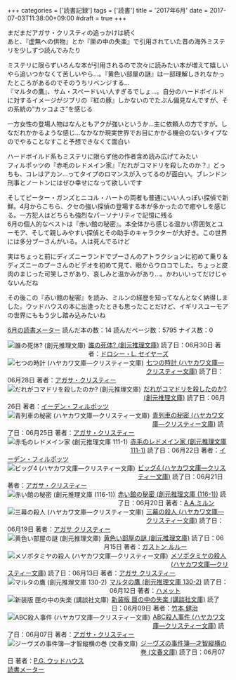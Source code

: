 +++
categories = ['読書記録']
tags = ['読書']
title = '2017年6月'
date = 2017-07-03T11:38:00+09:00
#draft = true
+++

まだまだアガサ・クリスティの追っかけは続く 
<br>
あと、『虚無への供物』とか『匣の中の失楽』で引用されていた昔の海外ミステリを少しずつ読んでみたり 

ミステリに限らずいろんな本が引用されるので次々に読みたい本が増えて嬉しいやら追いつかなくて苦しいやら…。『黄色い部屋の謎』は一部理解しきれなかったところがあるのでそのうちリベンジする… 
<br>
『マルタの鷹』、サム・スペードいい人すぎるでしょ…。自分のハードボイルドに対するイメージがジブリの『紅の豚』しかないのでたぶん偏見なんですが、その系統の”カッコよさ”を感じる

一方女性の登場人物はなんともアクが強いというか…主に依頼人の方ですが。しなだれかかるような感じ…なかなか現実世界でお目にかかる機会のないタイプなのでやることなすこと予想できなくて面白い

ハードボイルド系もミステリに限らず他の作者含め読み広げてみたい 
<br>
フィルポッツの『赤毛のレドメイン家』『だれがコマドリを殺したのか？』どっちも、コレはアカン…ってタイプのロマンスが入ってるのが面白い。ブレンドン刑事とノートンにはぜひ幸せになって欲しいです

そしてピーター・ガンズとニコル・ハートの両者も普通にいい人っぽい探偵で新鮮。4月からこちら、クセの強い探偵の登場する本が多かったので癒やしを感じる。一方犯人はどちらも強烈なパーソナリティで記憶に残る 
<br>
6月の個人的なベストは『赤い館の秘密』。本全体から感じる温かい雰囲気とユーモア、そして親しみやすい探偵とその助手のキャラクターが大好き。この世界には多分プーさんがいる。人は死んでるけど 

実はちょっと前にディズニーランドでプーさんのアトラクションに初めて乗り＆ディズニーのプーさんのビデオを初めて見て、眼からウロコでした。ちょっと皮肉のまじった可笑しさがあり、哀しみと温かみがあり…。かわいいってだけじゃないんだね

その後この『赤い館の秘密』を読み、ミルンの経歴を知ってなんとなく納得しました。ウッドハウスの本に出逢ったときも思ったことだけど、イギリスユーモアの世界にももう少し踏み込みたいね
<br>

<a href="https://bookmeter.com/users/365033/summary/monthly">6月の読書メーター</a>
読んだ本の数：14
読んだページ数：5795
ナイス数：0

<a href="https://bookmeter.com/books/524811"><img style="margin: 0 5px 5px 0; border: 1px solid #dcdcdc;" src="https://images-na.ssl-images-amazon.com/images/I/61GPG17ENDL._SL75_.jpg" alt="誰の死体? (創元推理文庫)" align="left" /></a><a href="https://bookmeter.com/books/524811?title=%E8%AA%B0%E3%81%AE%E6%AD%BB%E4%BD%93%3F+%28%E5%89%B5%E5%85%83%E6%8E%A8%E7%90%86%E6%96%87%E5%BA%AB%29">誰の死体? (創元推理文庫)</a>
読了日：06月30日 著者：<a href="https://bookmeter.com/search?keyword=%E3%83%89%E3%83%AD%E3%82%B7%E3%83%BC%E3%83%BBL.+%E3%82%BB%E3%82%A4%E3%83%A4%E3%83%BC%E3%82%BA">ドロシー・L. セイヤーズ</a><br clear="left" /><a href="https://bookmeter.com/books/547252"><img style="margin: 0 5px 5px 0; border: 1px solid #dcdcdc;" src="https://images-na.ssl-images-amazon.com/images/I/51QSNC78AFL._SL75_.jpg" alt="七つの時計 (ハヤカワ文庫―クリスティー文庫)" align="left" /></a><a href="https://bookmeter.com/books/547252?title=%E4%B8%83%E3%81%A4%E3%81%AE%E6%99%82%E8%A8%88+%28%E3%83%8F%E3%83%A4%E3%82%AB%E3%83%AF%E6%96%87%E5%BA%AB%E2%80%95%E3%82%AF%E3%83%AA%E3%82%B9%E3%83%86%E3%82%A3%E3%83%BC%E6%96%87%E5%BA%AB%29">七つの時計 (ハヤカワ文庫―クリスティー文庫)</a>
読了日：06月28日 著者：<a href="https://bookmeter.com/search?keyword=%E3%82%A2%E3%82%AC%E3%82%B5%E3%83%BB%E3%82%AF%E3%83%AA%E3%82%B9%E3%83%86%E3%82%A3%E3%83%BC">アガサ・クリスティー</a><br clear="left" /><a href="https://bookmeter.com/books/9371807"><img style="margin: 0 5px 5px 0; border: 1px solid #dcdcdc;" src="https://images-na.ssl-images-amazon.com/images/I/51HLJe6G6SL._SL75_.jpg" alt="だれがコマドリを殺したのか? (創元推理文庫)" align="left" /></a><a href="https://bookmeter.com/books/9371807?title=%E3%81%A0%E3%82%8C%E3%81%8C%E3%82%B3%E3%83%9E%E3%83%89%E3%83%AA%E3%82%92%E6%AE%BA%E3%81%97%E3%81%9F%E3%81%AE%E3%81%8B%3F+%28%E5%89%B5%E5%85%83%E6%8E%A8%E7%90%86%E6%96%87%E5%BA%AB%29">だれがコマドリを殺したのか? (創元推理文庫)</a>
読了日：06月26日 著者：<a href="https://bookmeter.com/search?keyword=%E3%82%A4%E3%83%BC%E3%83%87%E3%83%B3%E3%83%BB%E3%83%95%E3%82%A3%E3%83%AB%E3%83%9D%E3%83%83%E3%83%84">イーデン・フィルポッツ</a><br clear="left" /><a href="https://bookmeter.com/books/547219"><img style="margin: 0 5px 5px 0; border: 1px solid #dcdcdc;" src="https://images-na.ssl-images-amazon.com/images/I/41CJQ86TR7L._SL75_.jpg" alt="青列車の秘密 (ハヤカワ文庫―クリスティー文庫)" align="left" /></a><a href="https://bookmeter.com/books/547219?title=%E9%9D%92%E5%88%97%E8%BB%8A%E3%81%AE%E7%A7%98%E5%AF%86+%28%E3%83%8F%E3%83%A4%E3%82%AB%E3%83%AF%E6%96%87%E5%BA%AB%E2%80%95%E3%82%AF%E3%83%AA%E3%82%B9%E3%83%86%E3%82%A3%E3%83%BC%E6%96%87%E5%BA%AB%29">青列車の秘密 (ハヤカワ文庫―クリスティー文庫)</a>
読了日：06月25日 著者：<a href="https://bookmeter.com/search?keyword=%E3%82%A2%E3%82%AC%E3%82%B5%E3%83%BB%E3%82%AF%E3%83%AA%E3%82%B9%E3%83%86%E3%82%A3%E3%83%BC">アガサ・クリスティー</a><br clear="left" /><a href="https://bookmeter.com/books/524638"><img style="margin: 0 5px 5px 0; border: 1px solid #dcdcdc;" src="https://images-na.ssl-images-amazon.com/images/I/51M9RK10C3L._SL75_.jpg" alt="赤毛のレドメイン家 (創元推理文庫 111-1)" align="left" /></a><a href="https://bookmeter.com/books/524638?title=%E8%B5%A4%E6%AF%9B%E3%81%AE%E3%83%AC%E3%83%89%E3%83%A1%E3%82%A4%E3%83%B3%E5%AE%B6+%28%E5%89%B5%E5%85%83%E6%8E%A8%E7%90%86%E6%96%87%E5%BA%AB+111-1%29">赤毛のレドメイン家 (創元推理文庫 111-1)</a>
読了日：06月22日 著者：<a href="https://bookmeter.com/search?keyword=%E3%82%A4%E3%83%BC%E3%83%87%E3%83%B3%E3%83%BB%E3%83%95%E3%82%A3%E3%83%AB%E3%83%9D%E3%83%83%E3%83%84">イーデン・フィルポッツ</a><br clear="left" /><a href="https://bookmeter.com/books/547218"><img style="margin: 0 5px 5px 0; border: 1px solid #dcdcdc;" src="https://images-na.ssl-images-amazon.com/images/I/517912MZ28L._SL75_.jpg" alt="ビッグ4 (ハヤカワ文庫―クリスティー文庫)" align="left" /></a><a href="https://bookmeter.com/books/547218?title=%E3%83%93%E3%83%83%E3%82%B04+%28%E3%83%8F%E3%83%A4%E3%82%AB%E3%83%AF%E6%96%87%E5%BA%AB%E2%80%95%E3%82%AF%E3%83%AA%E3%82%B9%E3%83%86%E3%82%A3%E3%83%BC%E6%96%87%E5%BA%AB%29">ビッグ4 (ハヤカワ文庫―クリスティー文庫)</a>
読了日：06月21日 著者：<a href="https://bookmeter.com/search?keyword=%E3%82%A2%E3%82%AC%E3%82%B5%E3%83%BB%E3%82%AF%E3%83%AA%E3%82%B9%E3%83%86%E3%82%A3%E3%83%BC">アガサ・クリスティー</a><br clear="left" /><a href="https://bookmeter.com/books/482567"><img style="margin: 0 5px 5px 0; border: 1px solid #dcdcdc;" src="https://images-na.ssl-images-amazon.com/images/I/517TRBZQ31L._SL75_.jpg" alt="赤い館の秘密 (創元推理文庫 (116-1))" align="left" /></a><a href="https://bookmeter.com/books/482567?title=%E8%B5%A4%E3%81%84%E9%A4%A8%E3%81%AE%E7%A7%98%E5%AF%86+%28%E5%89%B5%E5%85%83%E6%8E%A8%E7%90%86%E6%96%87%E5%BA%AB+%28116-1%29%29">赤い館の秘密 (創元推理文庫 (116-1))</a>
読了日：06月20日 著者：<a href="https://bookmeter.com/search?keyword=A.A.%E3%83%9F%E3%83%AB%E3%83%B3">A.A.ミルン</a><br clear="left" /><a href="https://bookmeter.com/books/574360"><img style="margin: 0 5px 5px 0; border: 1px solid #dcdcdc;" src="https://images-na.ssl-images-amazon.com/images/I/41KXBKTEBAL._SL75_.jpg" alt="三幕の殺人 (ハヤカワ文庫―クリスティー文庫)" align="left" /></a><a href="https://bookmeter.com/books/574360?title=%E4%B8%89%E5%B9%95%E3%81%AE%E6%AE%BA%E4%BA%BA+%28%E3%83%8F%E3%83%A4%E3%82%AB%E3%83%AF%E6%96%87%E5%BA%AB%E2%80%95%E3%82%AF%E3%83%AA%E3%82%B9%E3%83%86%E3%82%A3%E3%83%BC%E6%96%87%E5%BA%AB%29">三幕の殺人 (ハヤカワ文庫―クリスティー文庫)</a>
読了日：06月19日 著者：<a href="https://bookmeter.com/search?keyword=%E3%82%A2%E3%82%AC%E3%82%B5+%E3%82%AF%E3%83%AA%E3%82%B9%E3%83%86%E3%82%A3%E3%83%BC">アガサ クリスティー</a><br clear="left" /><a href="https://bookmeter.com/books/430191"><img style="margin: 0 5px 5px 0; border: 1px solid #dcdcdc;" src="https://images-na.ssl-images-amazon.com/images/I/51Iu92j8piL._SL75_.jpg" alt="黄色い部屋の謎 (創元推理文庫)" align="left" /></a><a href="https://bookmeter.com/books/430191?title=%E9%BB%84%E8%89%B2%E3%81%84%E9%83%A8%E5%B1%8B%E3%81%AE%E8%AC%8E+%28%E5%89%B5%E5%85%83%E6%8E%A8%E7%90%86%E6%96%87%E5%BA%AB%29">黄色い部屋の謎 (創元推理文庫)</a>
読了日：06月15日 著者：<a href="https://bookmeter.com/search?keyword=%E3%82%AC%E3%82%B9%E3%83%88%E3%83%B3+%E3%83%AB%E3%83%AB%E3%83%BC">ガストン ルルー</a><br clear="left" /><a href="https://bookmeter.com/books/574361"><img style="margin: 0 5px 5px 0; border: 1px solid #dcdcdc;" src="https://images-na.ssl-images-amazon.com/images/I/51GHTYZQYGL._SL75_.jpg" alt="メソポタミヤの殺人 (ハヤカワ文庫―クリスティー文庫)" align="left" /></a><a href="https://bookmeter.com/books/574361?title=%E3%83%A1%E3%82%BD%E3%83%9D%E3%82%BF%E3%83%9F%E3%83%A4%E3%81%AE%E6%AE%BA%E4%BA%BA+%28%E3%83%8F%E3%83%A4%E3%82%AB%E3%83%AF%E6%96%87%E5%BA%AB%E2%80%95%E3%82%AF%E3%83%AA%E3%82%B9%E3%83%86%E3%82%A3%E3%83%BC%E6%96%87%E5%BA%AB%29">メソポタミヤの殺人 (ハヤカワ文庫―クリスティー文庫)</a>
読了日：06月13日 著者：<a href="https://bookmeter.com/search?keyword=%E3%82%A2%E3%82%AC%E3%82%B5+%E3%82%AF%E3%83%AA%E3%82%B9%E3%83%86%E3%82%A3%E3%83%BC">アガサ クリスティー</a><br clear="left" /><a href="https://bookmeter.com/books/8373"><img style="margin: 0 5px 5px 0; border: 1px solid #dcdcdc;" src="https://images-na.ssl-images-amazon.com/images/I/519KFFDRYVL._SL75_.jpg" alt="マルタの鷹 (創元推理文庫 130-2)" align="left" /></a><a href="https://bookmeter.com/books/8373?title=%E3%83%9E%E3%83%AB%E3%82%BF%E3%81%AE%E9%B7%B9+%28%E5%89%B5%E5%85%83%E6%8E%A8%E7%90%86%E6%96%87%E5%BA%AB+130-2%29">マルタの鷹 (創元推理文庫 130-2)</a>
読了日：06月12日 著者：<a href="https://bookmeter.com/search?keyword=%E3%83%8F%E3%83%A1%E3%83%83%E3%83%88">ハメット</a><br clear="left" /><a href="https://bookmeter.com/books/10017787"><img style="margin: 0 5px 5px 0; border: 1px solid #dcdcdc;" src="https://images-na.ssl-images-amazon.com/images/I/51eK1eCKU3L._SL75_.jpg" alt="新装版 匣の中の失楽 (講談社文庫)" align="left" /></a><a href="https://bookmeter.com/books/10017787?title=%E6%96%B0%E8%A3%85%E7%89%88+%E5%8C%A3%E3%81%AE%E4%B8%AD%E3%81%AE%E5%A4%B1%E6%A5%BD+%28%E8%AC%9B%E8%AB%87%E7%A4%BE%E6%96%87%E5%BA%AB%29">新装版 匣の中の失楽 (講談社文庫)</a>
読了日：06月09日 著者：<a href="https://bookmeter.com/search?keyword=%E7%AB%B9%E6%9C%AC+%E5%81%A5%E6%B2%BB">竹本 健治</a><br clear="left" /><a href="https://bookmeter.com/books/548114"><img style="margin: 0 5px 5px 0; border: 1px solid #dcdcdc;" src="https://images-na.ssl-images-amazon.com/images/I/51PH2H3TS4L._SL75_.jpg" alt="ABC殺人事件 (ハヤカワ文庫―クリスティー文庫)" align="left" /></a><a href="https://bookmeter.com/books/548114?title=ABC%E6%AE%BA%E4%BA%BA%E4%BA%8B%E4%BB%B6+%28%E3%83%8F%E3%83%A4%E3%82%AB%E3%83%AF%E6%96%87%E5%BA%AB%E2%80%95%E3%82%AF%E3%83%AA%E3%82%B9%E3%83%86%E3%82%A3%E3%83%BC%E6%96%87%E5%BA%AB%29">ABC殺人事件 (ハヤカワ文庫―クリスティー文庫)</a>
読了日：06月07日 著者：<a href="https://bookmeter.com/search?keyword=%E3%82%A2%E3%82%AC%E3%82%B5%E3%83%BB%E3%82%AF%E3%83%AA%E3%82%B9%E3%83%86%E3%82%A3%E3%83%BC">アガサ・クリスティー</a><br clear="left" /><a href="https://bookmeter.com/books/3180520"><img style="margin: 0 5px 5px 0; border: 1px solid #dcdcdc;" src="https://images-na.ssl-images-amazon.com/images/I/51Col6-FgpL._SL75_.jpg" alt="ジーヴズの事件簿―才智縦横の巻 (文春文庫)" align="left" /></a><a href="https://bookmeter.com/books/3180520?title=%E3%82%B8%E3%83%BC%E3%83%B4%E3%82%BA%E3%81%AE%E4%BA%8B%E4%BB%B6%E7%B0%BF%E2%80%95%E6%89%8D%E6%99%BA%E7%B8%A6%E6%A8%AA%E3%81%AE%E5%B7%BB+%28%E6%96%87%E6%98%A5%E6%96%87%E5%BA%AB%29">ジーヴズの事件簿―才智縦横の巻 (文春文庫)</a>
読了日：06月07日 著者：<a href="https://bookmeter.com/search?keyword=P.G.+%E3%82%A6%E3%83%83%E3%83%89%E3%83%8F%E3%82%A6%E3%82%B9">P.G. ウッドハウス</a><br clear="left" /><a href="https://bookmeter.com/">読書メーター</a>